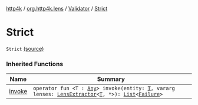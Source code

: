 [http4k](../../index.md) / [org.http4k.lens](../index.md) / [Validator](index.md) / [Strict](./-strict.md)

# Strict

`Strict` [(source)](https://github.com/http4k/http4k/blob/master/http4k-core/src/main/kotlin/org/http4k/lens/Validator.kt#L7)

### Inherited Functions

| Name | Summary |
|---|---|
| [invoke](invoke.md) | `operator fun <T : `[`Any`](https://kotlinlang.org/api/latest/jvm/stdlib/kotlin/-any/index.html)`> invoke(entity: `[`T`](invoke.md#T)`, vararg lenses: `[`LensExtractor`](../-lens-extractor/index.md)`<`[`T`](invoke.md#T)`, *>): `[`List`](https://kotlinlang.org/api/latest/jvm/stdlib/kotlin.collections/-list/index.html)`<`[`Failure`](../-failure/index.md)`>` |
